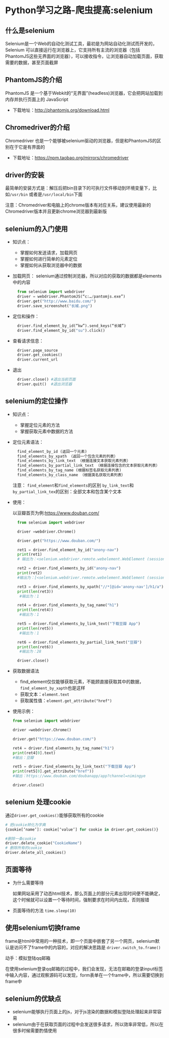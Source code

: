 # Python学习之路-爬虫提高:selenium


## 什么是selenium

Selenium是一个Web的自动化测试工具，最初是为网站自动化测试而开发的，Selenium 可以直接运行在浏览器上，它支持所有主流的浏览器（包括PhantomJS这些无界面的浏览器），可以接收指令，让浏览器自动加载页面，获取需要的数据，甚至页面截屏

## PhantomJS的介绍

PhantomJS 是一个基于Webkit的“无界面”(headless)浏览器，它会把网站加载到内存并执行页面上的 JavaScript

- 下载地址：http://phantomjs.org/download.html

## Chromedriver的介绍

Chromedriver 也是一个能够被selenium驱动的浏览器，但是和PhantomJS的区别在于它是有界面的

- 下载地址：https://npm.taobao.org/mirrors/chromedriver

## driver的安装

最简单的安装方式是：解压后把bin目录下的可执行文件移动到环境变量下，比如`/usr/bin` 或者是`/usr/local/bin`下面

注意：Chromedriver和电脑上的chrome版本有对应关系，建议使用最新的Chromedriver版本并且更新chrome浏览器到最新版

## selenium的入门使用

- 知识点：

  - 掌握如何发送请求，加载网页
  - 掌握如何进行简单的元素定位
  - 掌握如何从获取浏览器中的数据

- 加载网页： selenium通过控制浏览器，所以对应的获取的数据都是elements中的内容

  ```python
    from selenium import webdriver 
    driver = webdriver.PhantomJS(“c:…/pantomjs.exe”)
    driver.get("http://www.baidu.com/")
    driver.save_screenshot("长城.png")
  ```

- 定位和操作：

  ```python
    driver.find_element_by_id(“kw”).send_keys(“长城”)
    driver.find_element_by_id("su").click()
  ```

- 查看请求信息：

  ```python
    driver.page_source
    driver.get_cookies()
    driver.current_url
  ```

- 退出

  ```python
    driver.close() #退出当前页面
    driver.quit()  #退出浏览器
  ```

## selenium的定位操作

- 知识点：

  - 掌握定位元素的方法
  - 掌握获取元素中数据的方法

- 定位元素语法：

  ```python
    find_element_by_id (返回一个元素)
    find_elements_by_xpath （返回一个包含元素的列表）
    find_elements_by_link_text （根据连接文本获取元素列表）
    find_elements_by_partial_link_text （根据连接包含的文本获取元素列表）
    find_elements_by_tag_name (根据标签名获取元素列表)
    find_elements_by_class_name （根据类名获取元素列表）
  ```

  注意： `find_element`和`find_elements`的区别 `by_link_text`和`by_partial_link_tex`的区别：全部文本和包含某个文本

- 使用：

  以豆瓣首页为例:https://www.douban.com/

  ```python
    from selenium import webdriver
  
    driver =webdriver.Chrome()
  
    driver.get("https://www.douban.com/")
  
    ret1 = driver.find_element_by_id("anony-nav")
    print(ret1)
    # 输出为：<selenium.webdriver.remote.webelement.WebElement (session="ea6f94544ac3a56585b2638d352e97f3", element="0.5335773935305805-1")>
  
    ret2 = driver.find_elements_by_id("anony-nav")
    print(ret2)
    #输出为：[<selenium.webdriver.remote.webelement.WebElement (session="ea6f94544ac3a56585b2638d352e97f3", element="0.5335773935305805-1")>]
  
    ret3 = driver.find_elements_by_xpath("//*[@id='anony-nav']/h1/a")
    print(len(ret3))
     #输出为：1
  
    ret4 = driver.find_elements_by_tag_name("h1")
    print(len(ret4))
     #输出为：1
  
    ret5 = driver.find_elements_by_link_text("下载豆瓣 App")
    print(len(ret5))
     #输出为：1
  
    ret6 = driver.find_elements_by_partial_link_text("豆瓣")
    print(len(ret6))
     #输出为：28
  
    driver.close()
  ```

- 获取数据语法

  - find_element仅仅能够获取元素，不能顾直接获取其中的数据，`find_element_by_xapth`也是这样
  - 获取文本：`element.text`
  - 获取属性值：`element.get_attribute("href")`

- 使用示例：

  ```python
  from selenium import webdriver
  
  driver =webdriver.Chrome()
  
  driver.get("https://www.douban.com/")
  
  ret4 = driver.find_elements_by_tag_name("h1")
  print(ret4[0].text)
  #输出：豆瓣
  
  ret5 = driver.find_elements_by_link_text("下载豆瓣 App")
  print(ret5[0].get_attribute("href"))
  #输出：https://www.douban.com/doubanapp/app?channel=nimingye
  
  driver.close()
  ```

## selenium 处理cookie

通过`driver.get_cookies()`能够获取所有的cookie

```python
# 把cookie转化为字典
{cookie[‘name’]: cookie[‘value’] for cookie in driver.get_cookies()}

#删除一条cookie
driver.delete_cookie("CookieName")
# 删除所有的cookie
driver.delete_all_cookies()
```

## 页面等待

- 为什么需要等待

  如果网站采用了动态html技术，那么页面上的部分元素出现时间便不能确定，这个时候就可以设置一个等待时间，强制要求在时间内出现，否则报错

- 页面等待的方法 `time.sleep(10)`

## 使用selenium切换frame

frame是html中常用的一种技术，即一个页面中嵌套了另一个网页，selenium默认是访问不了frame中的内容的，对应的解决思路是 `driver.switch_to.frame()`

动手：模拟登陆qq邮箱

在使用selenium登录qq邮箱的过程中，我们会发现，无法在邮箱的登录input标签中输入内容，通过观察源码可以发现，form表单在一个frame中，所以需要切换到frame中

## selenium的优缺点

- selenium能够执行页面上的js，对于js渲染的数据和模拟登陆处理起来非常容易
- selenium由于在获取页面的过程中会发送很多请求，所以效率非常低，所以在很多时候需要酌情使用

